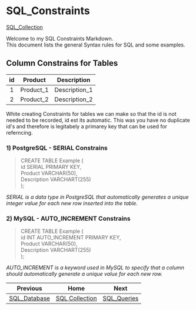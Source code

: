 # SQL_Constraints
[SQL_Collection](https://github.com/cshglobal99/SQL_Collection/blob/main/INTRODUCTION.md)

Welcome to my SQL Constraints Markdown.  
This document lists the general Syntax rules for SQL and some examples.

## Column Constrains for Tables
| id | Product | Description |
|  :---:         |     :---:      |           :---:   |
| 1 | Product_1 | Description_1 |
| 2 | Product_2 | Description_2 |

White creating Constraints for tables we can make so that the id is not needed to be recorded, id est its automatic. This was you have no duplicate id's and therefore is legitabely a primarey key that can be used for referncing.

### 1) PostgreSQL - SERIAL Constrains
>CREATE TABLE Example (  
    id SERIAL PRIMARY KEY,  
    Product VARCHAR(50),  
    Description VARCHART(255)  
);  

*SERIAL is a data type in PostgreSQL that automatically generates a unique integer value for each new row inserted into the table.*  

### 2) MySQL - AUTO_INCREMENT Constrains
>CREATE TABLE Example (  
    id INT AUTO_INCREMENT PRIMARY KEY,  
    Product VARCHAR(50),  
    Description VARCHART(255)  
);  

*AUTO_INCREMENT is a keyword used in MySQL to specify that a column should automatically generate a unique value for each new row.*


| Previous | Home | Next |
|  :---:         |     :---:      |           :---:   |
| [SQL_Database](https://github.com/cshglobal99/SQL_Collection/blob/main/SQL_Database.md) |    [SQL Collection](https://github.com/cshglobal99/SQL_Collection/blob/main/INTRODUCTION.md) | [SQL_Queries](https://github.com/cshglobal99/SQL_Collection/blob/main/SQL_Queries.md)   |

